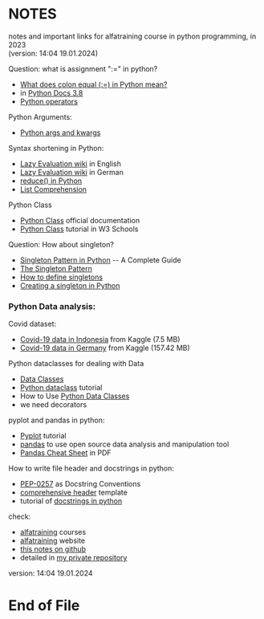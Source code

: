 # NOTES #

notes and important links for alfatraining course in python programming, in 2023  
(version: 14:04 19.01.2024) 


Question: what is assignment ":=" in python?  

* [What does colon equal (:=) in Python mean?](https://stackoverflow.com/questions/26000198/what-does-colon-equal-in-python-mean)  
* in [Python Docs 3.8](https://docs.python.org/3/whatsnew/3.8.html) 
* [Python operators](https://www.w3schools.com/python/python_operators.asp)  


Python Arguments:  

* [Python args and kwargs](https://realpython.com/python-kwargs-and-args/)  


Syntax shortening in Python:  

* [Lazy Evaluation wiki](https://en.wikipedia.org/wiki/Lazy_evaluation) in English   
* [Lazy Evaluation wiki](https://de.wikipedia.org/wiki/Lazy_Evaluation) in German  
* [reduce() in Python](https://www.geeksforgeeks.org/reduce-in-python/)  
* [List Comprehension](https://www.w3schools.com/python/python_lists_comprehension.asp)  


Python Class  

* [Python Class](https://docs.python.org/3/tutorial/classes.html) official documentation  
* [Python Class](https://www.w3schools.com/python/python_classes.asp) tutorial in W3 Schools   


Question: How about singleton?  

* [Singleton Pattern in Python](https://www.geeksforgeeks.org/singleton-pattern-in-python-a-complete-guide/) -- A Complete Guide   
* [The Singleton Pattern](https://python-patterns.guide/gang-of-four/singleton/)  
* [How to define singletons](https://stackoverflow.com/questions/31875/is-there-a-simple-elegant-way-to-define-singletons)  
* [Creating a singleton in Python](https://stackoverflow.com/questions/6760685/creating-a-singleton-in-python)  


### Python Data analysis:  


Covid dataset:  

* [Covid-19 data in Indonesia](https://www.kaggle.com/datasets/hendratno/covid19-indonesia/data) from Kaggle (7.5 MB)  
* [Covid-19 data in Germany](https://www.kaggle.com/datasets/headsortails/covid19-tracking-germany) from Kaggle (157.42 MB)  


Python dataclasses for dealing with Data  

* [Data Classes](https://docs.python.org/3/library/dataclasses.html)  
* [Python dataclass](https://www.pythontutorial.net/python-oop/python-dataclass/) tutorial  
* How to Use [Python Data Classes](https://www.dataquest.io/blog/how-to-use-python-data-classes/)  
* we need decorators  


pyplot and pandas in python:    

* [Pyplot](https://matplotlib.org/stable/tutorials/pyplot.html) tutorial  
* [pandas](https://pandas.pydata.org/) to use open source data analysis and manipulation tool  
* [Pandas Cheat Sheet](https://pandas.pydata.org/Pandas_Cheat_Sheet.pdf) in PDF  


How to write file header and docstrings in python:  

* [PEP-0257](https://peps.python.org/pep-0257/) as Docstring Conventions  
* [comprehensive header](https://gist.github.com/NicolasBizzozzero/6d4ca63f8482a1af99b0ed022c13b041) template  
* tutorial of [docstrings in python](https://www.datacamp.com/tutorial/docstrings-python)  


check:  

* [alfatraining](https://www.alfatraining.de/gefoerderte-weiterbildung/) courses  
* [alfatraining](https://www.alfatraining.de/) website  
* [this notes on github](https://github.com/iscab/belajar_python/blob/main/Course2023_alfatraining_Python_Programmierung/my_notes/notes.md)  
* detailed in [my private repository](https://bitbucket.org/iscab/alfatraining_2023_python/)  


version: 14:04 19.01.2024  

# End of File
